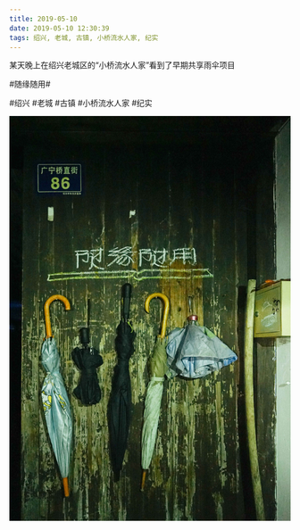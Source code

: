 ```yaml
---
title: 2019-05-10
date: 2019-05-10 12:30:39
tags: 绍兴, 老城, 古镇, 小桥流水人家, 纪实
---
```


<p>某天晚上在绍兴老城区的“小桥流水人家”看到了早期共享雨伞项目</p> 
<p>#随缘随用#</p>

#绍兴 #老城 #古镇 #小桥流水人家 #纪实

![](/assets/images/2019/05/84e0d21e3d655f44a9ec0aa9d0236f84.jpg)
